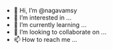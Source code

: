 - 👋 Hi, I’m @nagavamsy
- 👀 I’m interested in ...
- 🌱 I’m currently learning ...
- 💞️ I’m looking to collaborate on ...
- 📫 How to reach me ...

<!---
nagavamsy/nagavamsy is a ✨ special ✨ repository because its `README.md` (this file) appears on your GitHub profile.
You can click the Preview link to take a look at your changes.
--->
